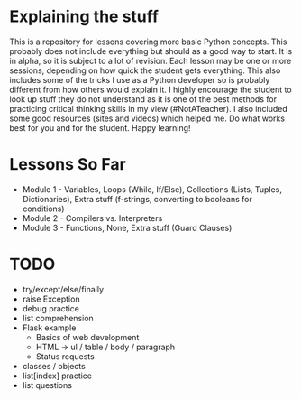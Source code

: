 # Explaining the stuff
This is a repository for lessons covering more basic Python concepts. This probably does not include everything but should as a good way to start. It is in alpha, so it is subject to a lot of revision. Each lesson may be one or more sessions, depending on how quick the student gets everything. This also includes some of the tricks I use as a Python developer so is probably different from how others would explain it. I highly encourage the student to look up stuff they do not understand as it is one of the best methods for practicing critical thinking skills in my view (#NotATeacher). I also included some good resources (sites and videos) which helped me. Do what works best for you and for the student. Happy learning!

# Lessons So Far
* Module 1 - Variables, Loops (While, If/Else), Collections (Lists, Tuples, Dictionaries), Extra stuff (f-strings, converting to booleans for conditions)
* Module 2 - Compilers vs. Interpreters
* Module 3 - Functions, None, Extra stuff (Guard Clauses)

# TODO
* try/except/else/finally
* raise Exception
* debug practice
* list comprehension
* Flask example
  * Basics of web development
  * HTML -> ul / table / body / paragraph
  * Status requests
* classes / objects
* list[index] practice
* list questions
